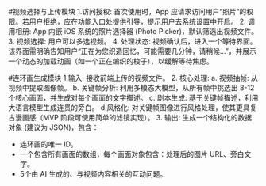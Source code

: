 #视频选择与上传模块
1.访问授权: 首次使用时，App 应请求访问用户“照片”的权限。若用户拒绝，应在功能入口处提供引导，提示用户去系统设置中开启。 
2. 调用相册: App 内嵌 iOS 系统的照片选择器 (Photo Picker)，默认筛选出视频文件。 
3. 视频选择: 用户可以多选视频。
4. 处理状态: 视频确认后，进入一个等待界面。该界面需明确告知用户“正在为您织造回忆，可能需要几分钟，请稍候...”，并展示一个动态的加载动画（如一个正在编织的梭子），以缓解等待焦虑。

#连环画生成模块
1.输入: 接收前端上传的视频文件。
2. 核心处理: 
  a. 视频抽帧: 从视频中提取图像帧。 
  b. 关键帧分析: 利用多模态大模型，从所有帧中挑选出 8-12 个核心画面，并生成对每个画面的文字描述。
  c. 剧本生成: 基于关键帧描述，利用大语言模型生成连贯的旁白。
  d.风格化: 对关键帧图像进行风格处理，使其更具复古漫画感（MVP 阶段可使用简单的滤镜实现）。 
3. 输出: 生成一个结构化的数据对象 (建议为 JSON)，包含： 
  - 连环画的唯一 ID。
  - 一个包含所有画面的数组，每个画面对象包含：处理后的图片 URL、旁白文字。
  - 5个由 AI 生成的、与视频内容相关的互动问题。